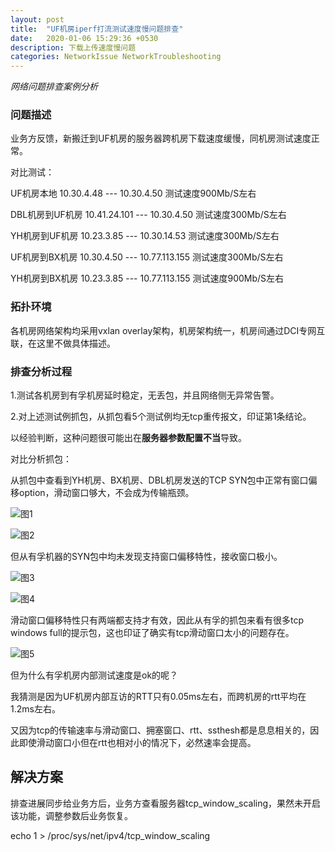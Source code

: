 ```yaml
---
layout: post
title:  "UF机房iperf打流测试速度慢问题排查"
date:   2020-01-06 15:29:36 +0530
description: 下载上传速度慢问题 
categories: NetworkIssue NetworkTroubleshooting
---
```


_网络问题排查案例分析_

### 问题描述

业务方反馈，新搬迁到UF机房的服务器跨机房下载速度缓慢，同机房测试速度正常。

对比测试：

UF机房本地 10.30.4.48 --- 10.30.4.50  测试速度900Mb/S左右

DBL机房到UF机房  10.41.24.101 --- 10.30.4.50  测试速度300Mb/S左右

YH机房到UF机房  10.23.3.85 --- 10.30.14.53  测试速度300Mb/S左右

UF机房到BX机房  10.30.4.50 --- 10.77.113.155 测试速度300Mb/S左右

YH机房到BX机房  10.23.3.85 --- 10.77.113.155 测试速度900Mb/S左右

### 拓扑环境

各机房网络架构均采用vxlan overlay架构，机房架构统一，机房间通过DCI专网互联，在这里不做具体描述。

### 排查分析过程

1.测试各机房到有孚机房延时稳定，无丢包，并且网络侧无异常告警。

2.对上述测试例抓包，从抓包看5个测试例均无tcp重传报文，印证第1条结论。

以经验判断，这种问题很可能出在**服务器参数配置不当**导致。

对比分析抓包：

从抓包中查看到YH机房、BX机房、DBL机房发送的TCP SYN包中正常有窗口偏移option，滑动窗口够大，不会成为传输瓶颈。

![图1](https://raw.githubusercontent.com/NetprogDong/image_repo/master/image_blog/6E8BC850-8C9A-4458-BC0D-ADE519AE88FA.png "图1")

![图2](https://raw.githubusercontent.com/NetprogDong/image_repo/master/image_blog/46242B7E-883E-420C-9864-7F21CC741E83.png "图2")

但从有孚机器的SYN包中均未发现支持窗口偏移特性，接收窗口极小。

![图3](https://raw.githubusercontent.com/NetprogDong/image_repo/master/image_blog/4175969A-96A0-4F3D-AE47-E75CFC0B3074.png "图3")

![图4](https://raw.githubusercontent.com/NetprogDong/image_repo/master/image_blog/294FCD85-FC5C-4452-ABAF-D40CA00D4EF5.png "图4")

滑动窗口偏移特性只有两端都支持才有效，因此从有孚的抓包来看有很多tcp windows full的提示包，这也印证了确实有tcp滑动窗口太小的问题存在。

![图5](https://raw.githubusercontent.com/NetprogDong/image_repo/master/image_blog/16883A6C-3262-4614-B508-8194A71DFEB8.png "图5")

但为什么有孚机房内部测试速度是ok的呢？

我猜测是因为UF机房内部互访的RTT只有0.05ms左右，而跨机房的rtt平均在1.2ms左右。

又因为tcp的传输速率与滑动窗口、拥塞窗口、rtt、ssthesh都是息息相关的，因此即使滑动窗口小但在rtt也相对小的情况下，必然速率会提高。

## 解决方案

排查进展同步给业务方后，业务方查看服务器tcp_window_scaling，果然未开启该功能，调整参数后业务恢复。

echo 1 >  /proc/sys/net/ipv4/tcp_window_scaling
